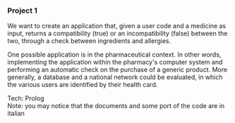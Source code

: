 ### Project 1
We want to create an application that, given a user code and a medicine as input, returns a compatibility (true) or an incompatibility (false) between the two, through a check between ingredients and allergies.

One possible application is in the pharmaceutical context.
In other words, implementing the application within the pharmacy's computer system and performing an automatic check on the purchase of a generic product.
More generally, a database and a national network could be evaluated, in which the various users are identified by their health card.

Tech: Prolog<br>
Note: you may notice that the documents and some port of the code are in italian

